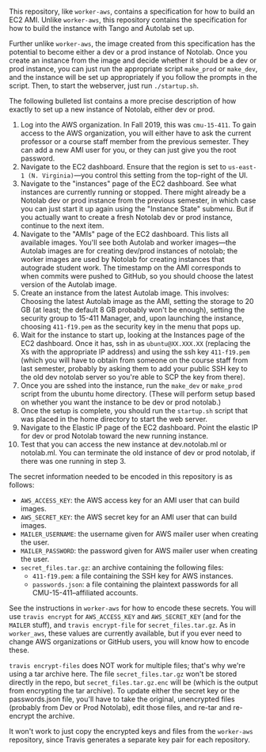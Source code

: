 This repository, like `worker-aws`, contains a specification for how to build an EC2 AMI. Unlike `worker-aws`, this repository contains the specification for how to build the instance with Tango and Autolab set up.

Further unlike `worker-aws`, the image created from this specification has the potential to become either a dev or a prod instance of Notolab. Once you create an instance from the image and decide whether it should be a dev or prod instance, you can just run the appropriate script `make_prod` or `make_dev`, and the instance will be set up appropriately if you follow the prompts in the script. Then, to start the webserver, just run `./startup.sh`.

The following bulleted list contains a more precise description of how exactly to set up a new instance of Notolab, either dev or prod.
  1. Log into the AWS organization. In Fall 2019, this was `cmu-15-411`. To gain access to the AWS organization, you will either have to ask the current professor or a course staff member from the previous semester. They can add a new AMI user for you, or they can just give you the root password.
  2. Navigate to the EC2 dashboard. Ensure that the region is set to `us-east-1 (N. Virginia)`&mdash;you control this setting from the top-right of the UI.
  3. Navigate to the "instances" page of the EC2 dashboard. See what instances are currently running or stopped. There might already be a Notolab dev or prod instance from the previous semester, in which case you can just start it up again using the "Instance State" submenu. But if you actually want to create a fresh Notolab dev or prod instance, continue to the next item.
  4. Navigate to the "AMIs" page of the EC2 dashboard. This lists all available images. You'll see both Autolab and worker images&mdash;the Autolab images are for creating dev/prod instances of notolab; the worker images are used by Notolab for creating instances that autograde student work. The timestamp on the AMI corresponds to when commits were pushed to GitHub, so you should choose the latest version of the Autolab image.
  5. Create an instance from the latest Autolab image. This involves: Choosing the latest Autolab image as the AMI, setting the storage to 20 GB (at least; the default 8 GB probably won't be enough), setting the security group to 15-411 Manager, and, upon launching the instance, choosing `411-f19.pem` as the security key in the menu that pops up.
  6. Wait for the instance to start up, looking at the Instances page of the EC2 dashboard. Once it has, ssh in as `ubuntu@XX.XXX.XX` (replacing the Xs with the appropriate IP address) and using the ssh key `411-f19.pem` (which you will have to obtain from someone on the course staff from last semester, probably by asking them to add your public SSH key to the old dev notolab server so you're able to SCP the key from there).
  7. Once you are sshed into the instance, run the `make_dev` or `make_prod` script from the ubuntu home directory. (These will perform setup based on whether you want the instance to be dev or prod notolab.)
  8. Once the setup is complete, you should run the `startup.sh` script that was placed in the home directory to start the web server.
  9. Navigate to the Elastic IP page of the EC2 dashboard. Point the elastic IP for dev or prod Notolab toward the new running instance.
  10. Test that you can access the new instance at dev.notolab.ml or notolab.ml. You can terminate the old instance of dev or prod notolab, if there was one running in step 3.

The secret information needed to be encoded in this repository is as follows:
  * `AWS_ACCESS_KEY`: the AWS access key for an AMI user that can build images.
  * `AWS_SECRET_KEY`: the AWS secret key for an AMI user that can build images.
  * `MAILER_USERNAME`: the username given for AWS mailer user when creating the user.
  * `MAILER_PASSWORD`: the password given for AWS mailer user when creating the user.
  * `secret_files.tar.gz`: an archive containing the following files:
    * `411-f19.pem`: a file containing the SSH key for AWS instances.
    * `passwords.json`: a file containing the plaintext passwords for all CMU-15-411&ndash;affiliated accounts.

See the instructions in `worker-aws` for how to encode these secrets. You will use `travis encrypt` for `AWS_ACCESS_KEY` and `AWS_SECRET_KEY` (and for the `MAILER` stuff), and `travis encrypt-file` for `secret_files.tar.gz`. As in `worker_aws`, these values are currently available, but if you ever need to change AWS organizations or GitHub users, you will know how to encode these.

`travis encrypt-files` does NOT work for multiple files; that's why we're using a tar archive here. The file `secret_files.tar.gz` won't be stored directly in the repo, but `secret_files.tar.gz.enc` will be (which is the output from encrypting the tar archive). To update either the secret key or the passwords.json file, you'll have to take the original, unencrypted files (probably from Dev or Prod Notolab), edit those files, and re-tar and re-encrypt the archive.

It won't work to just copy the encrypted keys and files from the `worker-aws` repository, since Travis generates a separate key pair for each repository.
